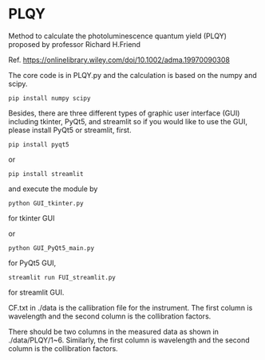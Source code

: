 # PLQY
Method to calculate the photoluminescence quantum yield (PLQY) proposed by professor Richard H.Friend


Ref. https://onlinelibrary.wiley.com/doi/10.1002/adma.19970090308 

The core code is in PLQY.py and the calculation is based on the numpy and scipy.

    pip install numpy scipy

Besides, there are three different types of graphic user interface (GUI) including tkinter, PyQt5, and streamlit 
so if you would like to use the GUI, please install PyQt5 or streamlit, first. 

    pip install pyqt5
or
    
    pip install streamlit

and execute the module by

    python GUI_tkinter.py
for tkinter GUI

or

    python GUI_PyQt5_main.py
for PyQt5 GUI,

    streamlit run FUI_streamlit.py
for streamlit GUI.


CF.txt in ./data is the callibration file for the instrument. 
The first column is wavelength and the second column is the collibration factors.

There should be two columns in the measured data as shown in ./data/PLQY/1~6. 
Similarly, the first column is wavelength and the second column is the collibration factors.


